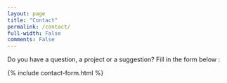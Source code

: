 ```yaml
---
layout: page
title: "Contact"
permalink: /contact/
full-width: False
comments: False
---
```


<p>Do you have a question, a project or a suggestion?  
Fill in the form below :</p>

{% include contact-form.html %}